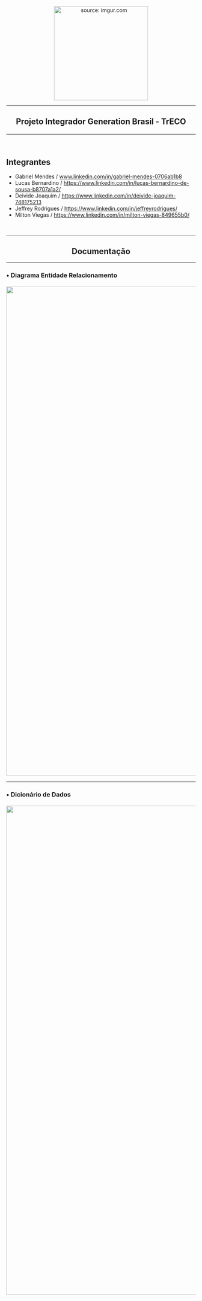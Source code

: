 <div align = "center">
  <img width="250px" src="https://i.imgur.com/LEVUP0p.png" title="source: imgur.com"/>
  <hr>
  <h2>
  <p>Projeto Integrador Generation Brasil - TrECO</p>
  </div>

<hr>
<br>

## Integrantes

- Gabriel Mendes /  www.linkedin.com/in/gabriel-mendes-0706ab1b8
- Lucas Bernardino /  https://www.linkedin.com/in/lucas-bernardino-de-sousa-b8707a1a2/
- Deivide Joaquim /  https://www.linkedin.com/in/deivide-joaquim-748175213
- Jeffrey Rodrigues / https://www.linkedin.com/in/jeffreyrodrigues/
- Milton Viegas / https://www.linkedin.com/in/milton-viegas-849655b0/

<br>

<div align = "center">
  <hr>
  <h2>Documentação</div>
  <hr>
<div align = "left">
  <p><h3> • Diagrama Entidade Relacionamento
  <br><br>
  <img width="1300px" src="https://i.imgur.com/CuYFAjA.jpg"/>
  <hr>
  <p><h3> • Dicionário de Dados
  <br><br>
  <img width="1300px" src="https://i.imgur.com/d1al2wD.jpg"/>
</div>
